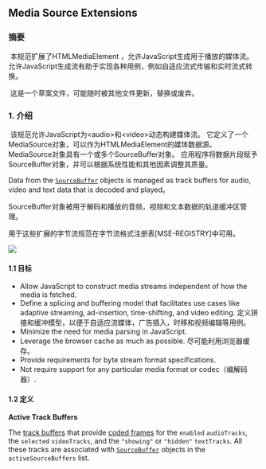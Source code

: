 ## Media Source Extensions	

### 摘要

​	本规范扩展了HTMLMediaElement ，允许JavaScript生成用于播放的媒体流。 允许JavaScript生成流有助于实现各种用例，例如自适应流式传输和实时流式转换。

​	 这是一个草案文件，可能随时被其他文件更新，替换或废弃。

### 1. 介绍

​	该规范允许JavaScript为\<audio\>和\<video\>动态构建媒体流。 它定义了一个MediaSource对象，可以作为HTMLMediaElement的媒体数据源。 MediaSource对象具有一个或多个SourceBuffer对象。 应用程序将数据片段赋予SourceBuffer对象，并可以根据系统性能和其他因素调整其质量。

Data from the [`SourceBuffer`](http://w3c.github.io/media-source/#idl-def-sourcebuffer) objects is managed as track buffers for audio, video and text data that is decoded and played。

SourceBuffer对象被用于解码和播放的音频，视频和文本数据的轨道缓冲区管理。

 用于这些扩展的字节流规范在字节流格式注册表[MSE-REGISTRY]中可用。

![](http://p1yseh5av.bkt.clouddn.com/18-1-3/81932331.jpg)

#### 1.1 目标

- Allow JavaScript to construct media streams independent of how the media is fetched.
- Define a splicing and buffering model that facilitates use cases like adaptive streaming, ad-insertion, time-shifting, and video editing. 定义拼接和缓冲模型，以便于自适应流媒体，广告插入，时移和视频编辑等用例。
- Minimize the need for media parsing in JavaScript.
- Leverage the browser cache as much as possible. 尽可能利用浏览器缓存。
- Provide requirements for byte stream format specifications.
- Not require support for any particular media format or codec（编解码器）.

#### 1.2 定义

**Active Track Buffers**

The [track buffers](http://w3c.github.io/media-source/#track-buffer) that provide [coded frames](http://w3c.github.io/media-source/#coded-frame) for the `enabled` `audioTracks`, the `selected` `videoTracks`, and the `"showing"` or `"hidden"` `textTracks`. All these tracks are associated with [`SourceBuffer`](http://w3c.github.io/media-source/#idl-def-sourcebuffer) objects in the `activeSourceBuffers` list.



















​	